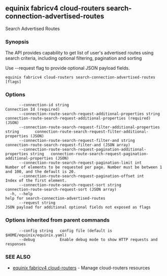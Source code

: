 ## equinix fabricv4 cloud-routers search-connection-advertised-routes

Search Advertised Routes

### Synopsis

The API provides capability to get list of user's advertised routes using search criteria, including optional filtering, pagination and sorting

Use --request flag to provide optional JSON payload fields.

```
equinix fabricv4 cloud-routers search-connection-advertised-routes [flags]
```

### Options

```
      --connection-id string                                                      Connection Id (required)
      --connection-route-search-request-additional-properties string              connection-route-search-request-additional-properties (required) (JSON)
      --connection-route-search-request-filter-additional-properties string       connection-route-search-request-filter-additional-properties (JSON)
      --connection-route-search-request-filter-and string                         connection-route-search-request-filter-and (JSON array)
      --connection-route-search-request-pagination-additional-properties string   connection-route-search-request-pagination-additional-properties (JSON)
      --connection-route-search-request-pagination-limit int                      Number of elements to be requested per page. Number must be between 1 and 100, and the default is 20.
      --connection-route-search-request-pagination-offset int                     Index of the first element.
      --connection-route-search-request-sort string                               connection-route-search-request-sort (JSON array)
  -h, --help                                                                      help for search-connection-advertised-routes
      --request string                                                            JSON payload for additional optional fields not exposed as flags
```

### Options inherited from parent commands

```
      --config string   config file (default is $HOME/equinix/equinix.yaml)
      --debug           Enable debug mode to show HTTP requests and responses
```

### SEE ALSO

* [equinix fabricv4 cloud-routers](equinix_fabricv4_cloud-routers.md)	 - Manage cloud-routers resources

